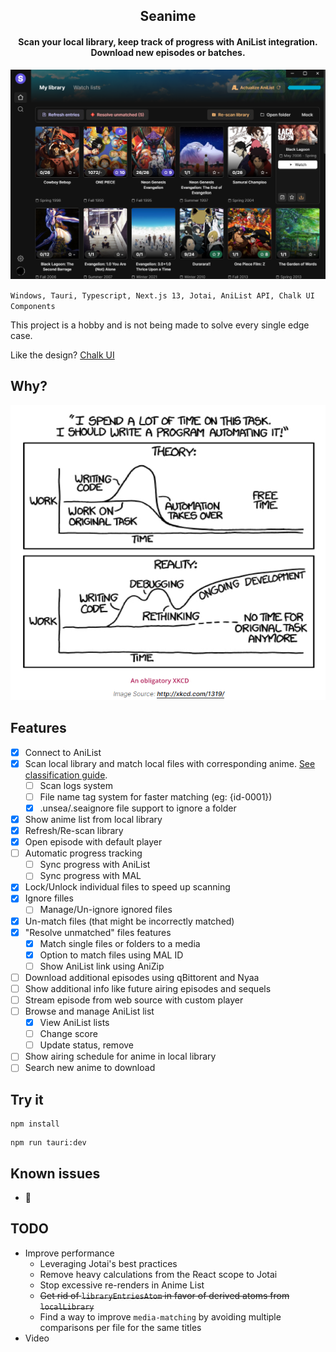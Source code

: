 <h2 align="center"><b>Seanime</b></h2>

<h4 align="center">Scan your local library, keep track of progress with AniList integration. Download new episodes or
batches.</h4>

![img_2.png](img_2.png)

``
Windows, Tauri, Typescript, Next.js 13, Jotai, AniList API, Chalk UI Components
``

This project is a hobby and is not being made to solve every single edge case.

Like the design? [Chalk UI](https://github.com/5rahim/chalk-ui)

## Why?

![img_1.png](img_1.png)

## Features

- [x] Connect to AniList
- [x] Scan local library and match local files with corresponding
  anime. [See classification guide](https://github.com/5rahim/seanime/blob/main/guide.md).
  - [ ] Scan logs system
  - [ ] File name tag system for faster matching (eg: {id-0001})
  - [x] .unsea/.seaignore file support to ignore a folder
- [x] Show anime list from local library
- [x] Refresh/Re-scan library
- [x] Open episode with default player
- [ ] Automatic progress tracking
  - [ ] Sync progress with AniList
  - [ ] Sync progress with MAL
- [x] Lock/Unlock individual files to speed up scanning
- [x] Ignore filles
  - [ ] Manage/Un-ignore ignored files
- [x] Un-match files (that might be incorrectly matched)
- [x] "Resolve unmatched" files features
  - [x] Match single files or folders to a media
  - [x] Option to match files using MAL ID
  - [ ] Show AniList link using AniZip
- [ ] Download additional episodes using qBittorent and Nyaa
- [ ] Show additional info like future airing episodes and sequels
- [ ] Stream episode from web source with custom player
- [ ] Browse and manage AniList list
  - [x] View AniList lists
  - [ ] Change score
  - [ ] Update status, remove
- [ ] Show airing schedule for anime in local library
- [ ] Search new anime to download

## Try it

```shell
npm install
```

```shell
npm run tauri:dev
```

## Known issues

- :shrug:

## TODO

- Improve performance
  - Leveraging Jotai's best practices
  - Remove heavy calculations from the React scope to Jotai
  - Stop excessive re-renders in Anime List
  - ~~Get rid of `libraryEntriesAtom` in favor of derived atoms from `localLibrary`~~
  - Find a way to improve `media-matching` by avoiding multiple comparisons per file for the same titles
- Video
